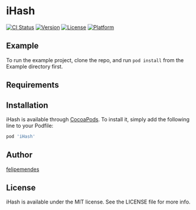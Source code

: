 # iHash

[![CI Status](https://img.shields.io/travis/felipemendes/iHash.svg?style=flat)](https://travis-ci.org/felipemendes/iHash)
[![Version](https://img.shields.io/cocoapods/v/iHash.svg?style=flat)](https://cocoapods.org/pods/iHash)
[![License](https://img.shields.io/cocoapods/l/iHash.svg?style=flat)](https://cocoapods.org/pods/iHash)
[![Platform](https://img.shields.io/cocoapods/p/iHash.svg?style=flat)](https://cocoapods.org/pods/iHash)

## Example

To run the example project, clone the repo, and run `pod install` from the Example directory first.

## Requirements

## Installation

iHash is available through [CocoaPods](https://cocoapods.org). To install
it, simply add the following line to your Podfile:

```ruby
pod 'iHash'
```

## Author

[felipemendes](felipemendes@me.com)

## License

iHash is available under the MIT license. See the LICENSE file for more info.
